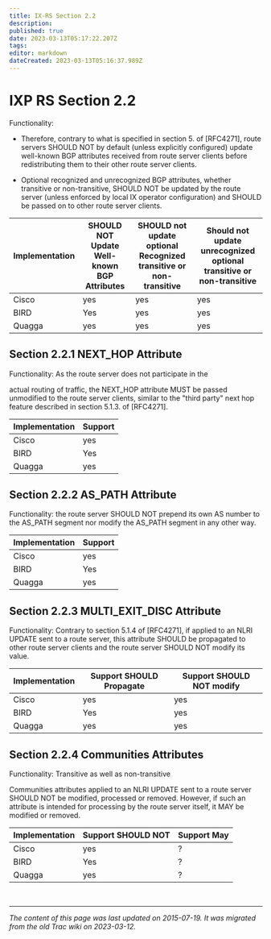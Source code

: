 ```yaml
---
title: IX-RS Section 2.2
description: 
published: true
date: 2023-03-13T05:17:22.207Z
tags: 
editor: markdown
dateCreated: 2023-03-13T05:16:37.989Z
---
```


# IXP RS Section 2.2

  Functionality:

  -  Therefore, contrary to what is specified in section 5. of [RFC4271], route servers SHOULD NOT by default (unless explicitly configured) update well-known BGP attributes received from route server clients before redistributing them to their other route server clients. 

 -   Optional recognized and unrecognized BGP attributes, whether transitive or non-transitive, SHOULD NOT be updated by the route server (unless enforced by local IX operator configuration) and SHOULD be passed on to other route server clients. 
 
 | Implementation  |  SHOULD NOT Update Well-known BGP Attributes  |  SHOULD not update optional Recognized transitive or non-transitive  |  Should not update unrecognized optional transitive or non-transitive   |
|-----------------|-----------------------------------------------|----------------------------------------------------------------------|-------------------------------------------------------------------------|
|  Cisco          |  yes                                          |  yes                                                                 |  yes                                                                    |
|  BIRD           |  Yes                                          |  yes                                                                 |  yes                                                                    |
|  Quagga         |  yes                                          |  yes                                                                 |  yes                                                                    |

## Section 2.2.1 NEXT_HOP Attribute

Functionality: As the route server does not participate in the

   actual routing of traffic, the NEXT_HOP attribute MUST be passed unmodified to the route server clients, similar to the "third party" next hop feature described in section 5.1.3. of [RFC4271].


| Implementation  |  Support   |
|-----------------|------------|
|  Cisco          |  yes       |
|  BIRD           |  Yes       |
|  Quagga         |  yes       |

## Section 2.2.2 AS_PATH Attribute

Functionality: the route server SHOULD NOT prepend its own AS number to the AS_PATH segment nor modify the AS_PATH segment in any other way. 

| Implementation  |  Support   |
|-----------------|------------|
|  Cisco          |  yes       |
|  BIRD           |  Yes       |
|  Quagga         |  yes       |

## Section 2.2.3 MULTI_EXIT_DISC Attribute

Functionality: Contrary to section 5.1.4 of [RFC4271], if applied to an NLRI UPDATE sent to a route server, this attribute SHOULD be propagated to other route server clients and the route server SHOULD NOT modify its value.

| Implementation  |  Support SHOULD Propagate  |  Support SHOULD NOT modify   |
|-----------------|----------------------------|------------------------------|
|  Cisco          |  yes                       |  yes                         |
|  BIRD           |  Yes                       |  yes                         |
|  Quagga         |  yes                       |  yes                         |

## Section 2.2.4 Communities Attributes

Functionality: Transitive as well as non-transitive

   Communities attributes applied to an NLRI UPDATE sent to a route server SHOULD NOT be modified, processed or removed. However, if such an attribute is intended for processing by the route server itself, it MAY be modified or removed.
   
   | Implementation  |  Support SHOULD NOT   |  Support May   |
|-----------------|-----------------------|----------------|
|  Cisco          |  yes                  |  ?             |
|  BIRD           |  Yes                  |  ?             |
|  Quagga         |  yes                  |  ?             |

&nbsp;
&nbsp;
&nbsp;

---

*The content of this page was last updated on 2015-07-19. It was migrated from the old Trac wiki on 2023-03-12.*
